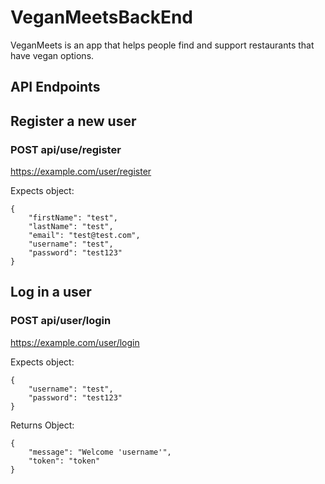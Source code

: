 # VeganMeetsBackEnd
VeganMeets is an app that helps people find and support restaurants that have vegan options.

## API Endpoints
## Register a new user
### POST api/use/register
https://example.com/user/register

Expects object:
```
{
    "firstName": "test",
    "lastName": "test",
    "email": "test@test.com",
    "username": "test",
    "password": "test123"
}
```
## Log in a user
###  POST api/user/login
https://example.com/user/login

Expects object:

```
{
    "username": "test",
    "password": "test123"
}
```

Returns Object:

```
{
    "message": "Welcome 'username'",
    "token": "token"
}
```
